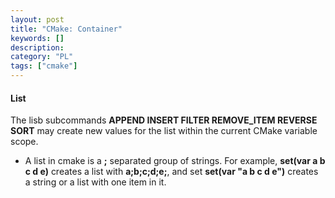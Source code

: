 ```yaml
---
layout: post
title: "CMake: Container"
keywords: []
description: 
category: "PL"
tags: ["cmake"]
---
```


#### List
The lisb subcommands **APPEND INSERT FILTER REMOVE_ITEM REVERSE SORT** may create new values for the
list within the current CMake variable scope.
- A list in cmake is a **;** separated group of strings. For example, **set(var a b c d e)** creates
  a list with **a;b;c;d;e;**, and set **set(var "a b c d e")** creates a string or a list with one
  item in it.

